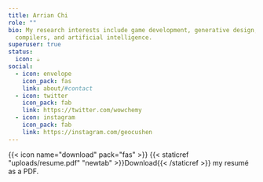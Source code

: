 ```yaml
---
title: Arrian Chi
role: ""
bio: My research interests include game development, generative design,
  compilers, and artificial intelligence.
superuser: true
status:
  icon: ☕️
social:
  - icon: envelope
    icon_pack: fas
    link: about/#contact
  - icon: twitter
    icon_pack: fab
    link: https://twitter.com/wowchemy
  - icon: instagram
    icon_pack: fab
    link: https://instagram.com/geocushen
---
```

{{< icon name="download" pack="fas" >}} {{< staticref "uploads/resume.pdf" "newtab" >}}Download{{< /staticref >}} my resumé as a PDF.